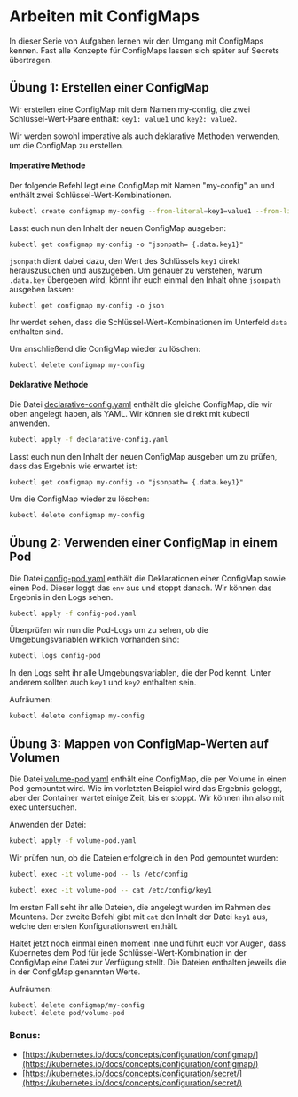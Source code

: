 # Arbeiten mit ConfigMaps

In dieser Serie von Aufgaben lernen wir den Umgang mit ConfigMaps kennen. Fast alle Konzepte für ConfigMaps lassen sich später auf Secrets übertragen.

## Übung 1: Erstellen einer ConfigMap

Wir erstellen eine ConfigMap mit dem Namen my-config, die zwei Schlüssel-Wert-Paare enthält: `key1: value1` und `key2: value2`.

Wir werden sowohl imperative als auch deklarative Methoden verwenden, um die ConfigMap zu erstellen.

#### Imperative Methode

Der folgende Befehl legt eine ConfigMap mit Namen "my-config" an und enthält zwei Schlüssel-Wert-Kombinationen.
```bash
kubectl create configmap my-config --from-literal=key1=value1 --from-literal=key2=value2
```

Lasst euch nun den Inhalt der neuen ConfigMap ausgeben:

```shell
kubectl get configmap my-config -o "jsonpath= {.data.key1}"
```

`jsonpath` dient dabei dazu, den Wert des Schlüssels `key1` direkt herauszusuchen und auszugeben. Um genauer zu verstehen, warum `.data.key` übergeben wird, könnt ihr euch einmal den Inhalt ohne `jsonpath` ausgeben lassen:

```shell
kubectl get configmap my-config -o json
```

Ihr werdet sehen, dass die Schlüssel-Wert-Kombinationen im Unterfeld `data` enthalten sind.

Um anschließend die ConfigMap wieder zu löschen:

```shell
kubectl delete configmap my-config
```

#### Deklarative Methode

Die Datei [declarative-config.yaml](declarative-config.yaml) enthält die gleiche ConfigMap, die wir oben angelegt haben, als YAML. Wir können sie direkt mit kubectl anwenden.

```bash
kubectl apply -f declarative-config.yaml
```

Lasst euch nun den Inhalt der neuen ConfigMap ausgeben um zu prüfen, dass das Ergebnis wie erwartet ist:

```shell
kubectl get configmap my-config -o "jsonpath= {.data.key1}"
```

Um die ConfigMap wieder zu löschen:

```bash
kubectl delete configmap my-config
```

## Übung 2: Verwenden einer ConfigMap in einem Pod

Die Datei [config-pod.yaml](config-pod.yaml) enthält die Deklarationen einer ConfigMap sowie einen Pod. Dieser loggt das `env` aus und stoppt danach. Wir können das Ergebnis in den Logs sehen.

```bash
kubectl apply -f config-pod.yaml
```

Überprüfen wir nun die Pod-Logs um zu sehen, ob die Umgebungsvariablen wirklich vorhanden sind:

```bash
kubectl logs config-pod
```

In den Logs seht ihr alle Umgebungsvariablen, die der Pod kennt. Unter anderem sollten auch `key1` und `key2` enthalten sein. 

Aufräumen:

```bash
kubectl delete configmap my-config
```

## Übung 3: Mappen von ConfigMap-Werten auf Volumen

Die Datei [volume-pod.yaml](volume-pod.yaml) enthält eine ConfigMap, die per Volume in einen Pod gemountet wird. Wie im vorletzten Beispiel wird das Ergebnis geloggt, aber der Container wartet einige Zeit, bis er stoppt. Wir können ihn also mit exec untersuchen.

Anwenden der Datei:

```bash
kubectl apply -f volume-pod.yaml
```

Wir prüfen nun, ob die Dateien erfolgreich in den Pod gemountet wurden:

```bash
kubectl exec -it volume-pod -- ls /etc/config 
```
```bash
kubectl exec -it volume-pod -- cat /etc/config/key1
```

Im ersten Fall seht ihr alle Dateien, die angelegt wurden im Rahmen des Mountens. Der zweite Befehl gibt mit `cat` den Inhalt der Datei `key1` aus, welche den ersten Konfigurationswert enthält.

Haltet jetzt noch einmal einen moment inne und führt euch vor Augen, dass Kubernetes dem Pod für jede Schlüssel-Wert-Kombination in der ConfigMap eine Datei zur Verfügung stellt. Die Dateien enthalten jeweils die in der ConfigMap genannten Werte.

Aufräumen:
```shell
kubectl delete configmap/my-config
kubectl delete pod/volume-pod
```

### Bonus:

- [https://kubernetes.io/docs/concepts/configuration/configmap/](https://kubernetes.io/docs/concepts/configuration/configmap/)
- [https://kubernetes.io/docs/concepts/configuration/secret/](https://kubernetes.io/docs/concepts/configuration/secret/)